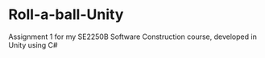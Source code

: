 # Roll-a-ball-Unity
Assignment 1 for my SE2250B Software Construction course, developed in Unity using C#
